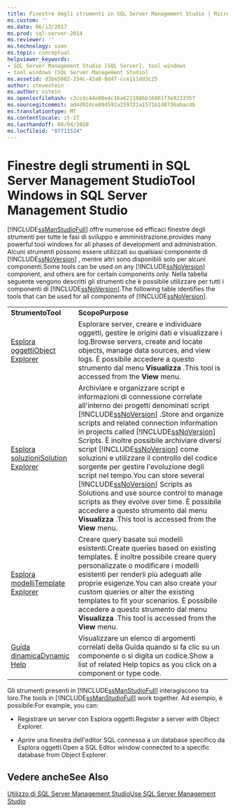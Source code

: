 ```yaml
---
title: Finestre degli strumenti in SQL Server Management Studio | Microsoft Docs
ms.custom: ''
ms.date: 06/13/2017
ms.prod: sql-server-2014
ms.reviewer: ''
ms.technology: ssms
ms.topic: conceptual
helpviewer_keywords:
- SQL Server Management Studio [SQL Server], tool windows
- tool windows [SQL Server Management Studio]
ms.assetid: d3be5062-234c-43a8-8d47-cce111dd3c25
author: stevestein
ms.author: sstein
ms.openlocfilehash: c3cc4c44e00e4c16a6211086b16861f3e9233357
ms.sourcegitcommit: ad4d92dce894592a259721a1571b1d8736abacdb
ms.translationtype: MT
ms.contentlocale: it-IT
ms.lasthandoff: 08/04/2020
ms.locfileid: "87711524"
---
```

# <a name="tool-windows-in-sql-server-management-studio"></a><span data-ttu-id="4fa67-102">Finestre degli strumenti in SQL Server Management Studio</span><span class="sxs-lookup"><span data-stu-id="4fa67-102">Tool Windows in SQL Server Management Studio</span></span>
  [!INCLUDE[ssManStudioFull](../includes/ssmanstudiofull-md.md)] <span data-ttu-id="4fa67-103">offre numerose ed efficaci finestre degli strumenti per tutte le fasi di sviluppo e amministrazione.</span><span class="sxs-lookup"><span data-stu-id="4fa67-103">provides many powerful tool windows for all phases of development and administration.</span></span> <span data-ttu-id="4fa67-104">Alcuni strumenti possono essere utilizzati su qualsiasi componente di [!INCLUDE[ssNoVersion](../includes/ssnoversion-md.md)] , mentre altri sono disponibili solo per alcuni componenti.</span><span class="sxs-lookup"><span data-stu-id="4fa67-104">Some tools can be used on any [!INCLUDE[ssNoVersion](../includes/ssnoversion-md.md)] component, and others are for certain components only.</span></span> <span data-ttu-id="4fa67-105">Nella tabella seguente vengono descritti gli strumenti che è possibile utilizzare per tutti i componenti di [!INCLUDE[ssNoVersion](../includes/ssnoversion-md.md)].</span><span class="sxs-lookup"><span data-stu-id="4fa67-105">The following table identifies the tools that can be used for all components of [!INCLUDE[ssNoVersion](../includes/ssnoversion-md.md)].</span></span>  
  
|||  
|-|-|  
|<span data-ttu-id="4fa67-106">**Strumento**</span><span class="sxs-lookup"><span data-stu-id="4fa67-106">**Tool**</span></span>|<span data-ttu-id="4fa67-107">**Scopo**</span><span class="sxs-lookup"><span data-stu-id="4fa67-107">**Purpose**</span></span>|  
|[<span data-ttu-id="4fa67-108">Esplora oggetti</span><span class="sxs-lookup"><span data-stu-id="4fa67-108">Object Explorer</span></span>](object/object-explorer.md)|<span data-ttu-id="4fa67-109">Esplorare server, creare e individuare oggetti, gestire le origini dati e visualizzare i log.</span><span class="sxs-lookup"><span data-stu-id="4fa67-109">Browse servers, create and locate objects, manage data sources, and view logs.</span></span> <span data-ttu-id="4fa67-110">È possibile accedere a questo strumento dal menu **Visualizza** .</span><span class="sxs-lookup"><span data-stu-id="4fa67-110">This tool is accessed from the **View** menu.</span></span>|  
|[<span data-ttu-id="4fa67-111">Esplora soluzioni</span><span class="sxs-lookup"><span data-stu-id="4fa67-111">Solution Explorer</span></span>](solution/solution-explorer.md)|<span data-ttu-id="4fa67-112">Archiviare e organizzare script e informazioni di connessione correlate all'interno dei progetti denominati script [!INCLUDE[ssNoVersion](../includes/ssnoversion-md.md)] .</span><span class="sxs-lookup"><span data-stu-id="4fa67-112">Store and organize scripts and related connection information in projects called [!INCLUDE[ssNoVersion](../includes/ssnoversion-md.md)] Scripts.</span></span> <span data-ttu-id="4fa67-113">È inoltre possibile archiviare diversi script [!INCLUDE[ssNoVersion](../includes/ssnoversion-md.md)] come soluzioni e utilizzare il controllo del codice sorgente per gestire l'evoluzione degli script nel tempo.</span><span class="sxs-lookup"><span data-stu-id="4fa67-113">You can store several [!INCLUDE[ssNoVersion](../includes/ssnoversion-md.md)] Scripts as Solutions and use source control to manage scripts as they evolve over time.</span></span> <span data-ttu-id="4fa67-114">È possibile accedere a questo strumento dal menu **Visualizza** .</span><span class="sxs-lookup"><span data-stu-id="4fa67-114">This tool is accessed from the **View** menu.</span></span>|  
|[<span data-ttu-id="4fa67-115">Esplora modelli</span><span class="sxs-lookup"><span data-stu-id="4fa67-115">Template Explorer</span></span>](template/template-explorer.md)|<span data-ttu-id="4fa67-116">Creare query basate sui modelli esistenti.</span><span class="sxs-lookup"><span data-stu-id="4fa67-116">Create queries based on existing templates.</span></span> <span data-ttu-id="4fa67-117">È inoltre possibile creare query personalizzate o modificare i modelli esistenti per renderli più adeguati alle proprie esigenze.</span><span class="sxs-lookup"><span data-stu-id="4fa67-117">You can also create your custom queries or alter the existing templates to fit your scenarios.</span></span> <span data-ttu-id="4fa67-118">È possibile accedere a questo strumento dal menu **Visualizza** .</span><span class="sxs-lookup"><span data-stu-id="4fa67-118">This tool is accessed from the **View** menu.</span></span>|  
|[<span data-ttu-id="4fa67-119">Guida dinamica</span><span class="sxs-lookup"><span data-stu-id="4fa67-119">Dynamic Help</span></span>](sql-server-management-studio-ssms.md)|<span data-ttu-id="4fa67-120">Visualizzare un elenco di argomenti correlati della Guida quando si fa clic su un componente o si digita un codice.</span><span class="sxs-lookup"><span data-stu-id="4fa67-120">Show a list of related Help topics as you click on a component or type code.</span></span>|  
  
 <span data-ttu-id="4fa67-121">Gli strumenti presenti in [!INCLUDE[ssManStudioFull](../includes/ssmanstudiofull-md.md)] interagiscono tra loro.</span><span class="sxs-lookup"><span data-stu-id="4fa67-121">The tools in [!INCLUDE[ssManStudioFull](../includes/ssmanstudiofull-md.md)] work together.</span></span> <span data-ttu-id="4fa67-122">Ad esempio, è possibile:</span><span class="sxs-lookup"><span data-stu-id="4fa67-122">For example, you can:</span></span>  
  
-   <span data-ttu-id="4fa67-123">Registrare un server con Esplora oggetti.</span><span class="sxs-lookup"><span data-stu-id="4fa67-123">Register a server with Object Explorer.</span></span>  
  
-   <span data-ttu-id="4fa67-124">Aprire una finestra dell'editor SQL connessa a un database specifico da Esplora oggetti.</span><span class="sxs-lookup"><span data-stu-id="4fa67-124">Open a SQL Editor window connected to a specific database from Object Explorer.</span></span>  
  
## <a name="see-also"></a><span data-ttu-id="4fa67-125">Vedere anche</span><span class="sxs-lookup"><span data-stu-id="4fa67-125">See Also</span></span>  
 [<span data-ttu-id="4fa67-126">Utilizzo di SQL Server Management Studio</span><span class="sxs-lookup"><span data-stu-id="4fa67-126">Use SQL Server Management Studio</span></span>](../database-engine/use-sql-server-management-studio.md)  
  
  

